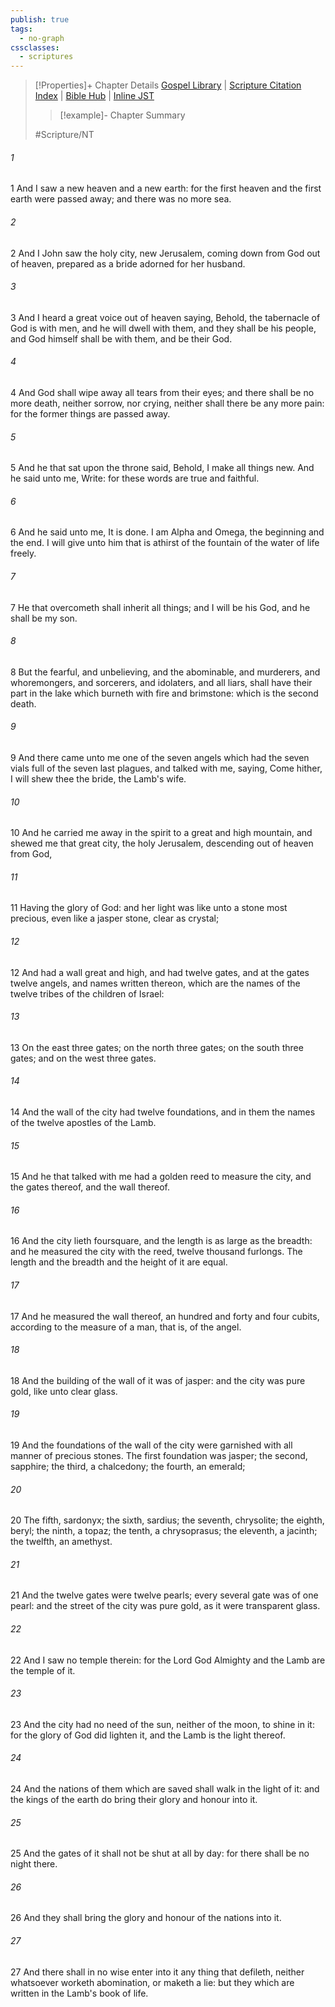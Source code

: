```yaml
---
publish: true
tags:
  - no-graph
cssclasses:
  - scriptures
---
```

>[!Properties]+ Chapter Details
>[Gospel Library](https://churchofjesuschrist.org/study/scriptures/nt/rev/21?lang=eng)    |    [Scripture Citation Index](https://scriptures.byu.edu/#0a615::c0a615)    |    [Bible Hub](https://biblehub.com/revelation/21.htm)    |    [Inline JST](https://scripturetoolbox.com/html/ic/Revelation/21.html)
>>[!example]- Chapter Summary
>> 
> 
>
>#Scripture/NT
###### 1
1 And I saw a new heaven and a new earth: for the first heaven and the first earth were passed away; and there was no more sea.
###### 2
2 And I John saw the holy city, new Jerusalem, coming down from God out of heaven, prepared as a bride adorned for her husband.
###### 3
3 And I heard a great voice out of heaven saying, Behold, the tabernacle of God is with men, and he will dwell with them, and they shall be his people, and God himself shall be with them, and be their God.
###### 4
4 And God shall wipe away all tears from their eyes; and there shall be no more death, neither sorrow, nor crying, neither shall there be any more pain: for the former things are passed away.
###### 5
5 And he that sat upon the throne said, Behold, I make all things new. And he said unto me, Write: for these words are true and faithful.
###### 6
6 And he said unto me, It is done. I am Alpha and Omega, the beginning and the end. I will give unto him that is athirst of the fountain of the water of life freely.
###### 7
7 He that overcometh shall inherit all things; and I will be his God, and he shall be my son.
###### 8
8 But the fearful, and unbelieving, and the abominable, and murderers, and whoremongers, and sorcerers, and idolaters, and all liars, shall have their part in the lake which burneth with fire and brimstone: which is the second death.
###### 9
9 And there came unto me one of the seven angels which had the seven vials full of the seven last plagues, and talked with me, saying, Come hither, I will shew thee the bride, the Lamb's wife.
###### 10
10 And he carried me away in the spirit to a great and high mountain, and shewed me that great city, the holy Jerusalem, descending out of heaven from God,
###### 11
11 Having the glory of God: and her light was like unto a stone most precious, even like a jasper stone, clear as crystal;
###### 12
12 And had a wall great and high, and had twelve gates, and at the gates twelve angels, and names written thereon, which are the names of the twelve tribes of the children of Israel:
###### 13
13 On the east three gates; on the north three gates; on the south three gates; and on the west three gates.
###### 14
14 And the wall of the city had twelve foundations, and in them the names of the twelve apostles of the Lamb.
###### 15
15 And he that talked with me had a golden reed to measure the city, and the gates thereof, and the wall thereof.
###### 16
16 And the city lieth foursquare, and the length is as large as the breadth: and he measured the city with the reed, twelve thousand furlongs. The length and the breadth and the height of it are equal.
###### 17
17 And he measured the wall thereof, an hundred and forty and four cubits, according to the measure of a man, that is, of the angel.
###### 18
18 And the building of the wall of it was of jasper: and the city was pure gold, like unto clear glass.
###### 19
19 And the foundations of the wall of the city were garnished with all manner of precious stones. The first foundation was jasper; the second, sapphire; the third, a chalcedony; the fourth, an emerald;
###### 20
20 The fifth, sardonyx; the sixth, sardius; the seventh, chrysolite; the eighth, beryl; the ninth, a topaz; the tenth, a chrysoprasus; the eleventh, a jacinth; the twelfth, an amethyst.
###### 21
21 And the twelve gates were twelve pearls; every several gate was of one pearl: and the street of the city was pure gold, as it were transparent glass.
###### 22
22 And I saw no temple therein: for the Lord God Almighty and the Lamb are the temple of it.
###### 23
23 And the city had no need of the sun, neither of the moon, to shine in it: for the glory of God did lighten it, and the Lamb is the light thereof.
###### 24
24 And the nations of them which are saved shall walk in the light of it: and the kings of the earth do bring their glory and honour into it.
###### 25
25 And the gates of it shall not be shut at all by day: for there shall be no night there.
###### 26
26 And they shall bring the glory and honour of the nations into it.
###### 27
27 And there shall in no wise enter into it any thing that defileth, neither whatsoever worketh abomination, or maketh a lie: but they which are written in the Lamb's book of life.
